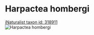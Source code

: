 
Harpactea hombergi
==================
  
[iNaturalist taxon id: 318911](https://www.inaturalist.org/taxa/318911)  
![Harpactea hombergi](https://inaturalist-open-data.s3.amazonaws.com/photos/134527416/medium.jpg)